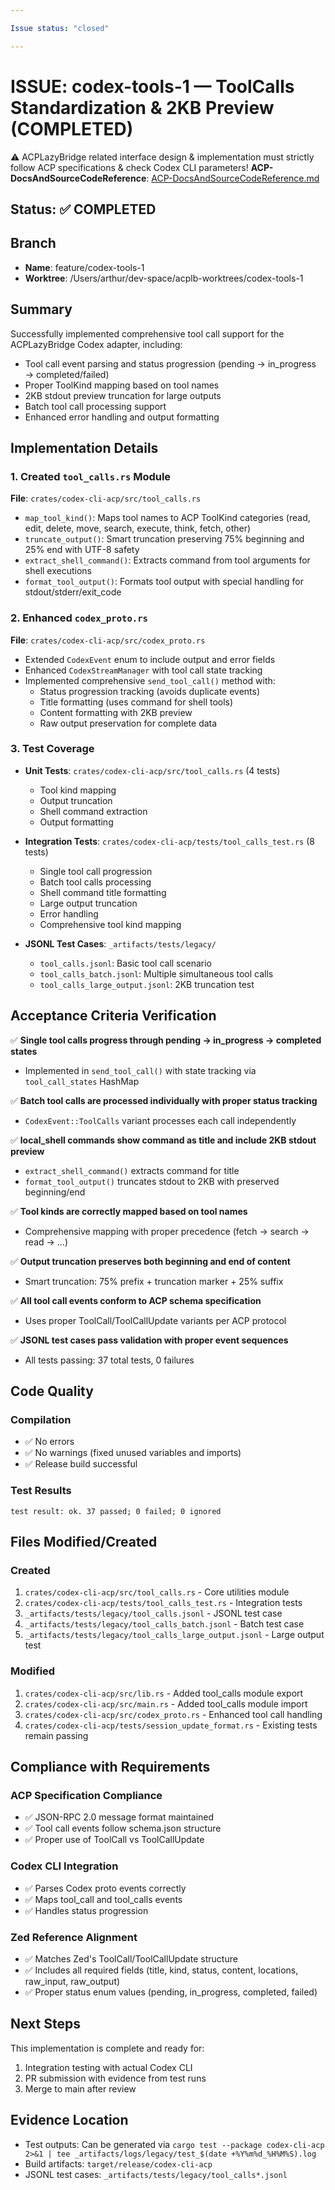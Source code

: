 ```yaml
---

Issue status: "closed"

---
```


# ISSUE: codex-tools-1 — ToolCalls Standardization & 2KB Preview (COMPLETED)

⚠️ ACPLazyBridge related interface design & implementation must strictly follow ACP specifications & check Codex CLI parameters!
**ACP-DocsAndSourceCodeReference**: [ACP-DocsAndSourceCodeReference.md](ACP-DocsAndSourceCodeReference.md)

## Status: ✅ COMPLETED

## Branch

- **Name**: feature/codex-tools-1
- **Worktree**: /Users/arthur/dev-space/acplb-worktrees/codex-tools-1

## Summary

Successfully implemented comprehensive tool call support for the ACPLazyBridge Codex adapter, including:

- Tool call event parsing and status progression (pending → in_progress → completed/failed)
- Proper ToolKind mapping based on tool names
- 2KB stdout preview truncation for large outputs
- Batch tool call processing support
- Enhanced error handling and output formatting

## Implementation Details

### 1. Created `tool_calls.rs` Module

**File**: `crates/codex-cli-acp/src/tool_calls.rs`

- `map_tool_kind()`: Maps tool names to ACP ToolKind categories (read, edit, delete, move, search, execute, think, fetch, other)
- `truncate_output()`: Smart truncation preserving 75% beginning and 25% end with UTF-8 safety
- `extract_shell_command()`: Extracts command from tool arguments for shell executions
- `format_tool_output()`: Formats tool output with special handling for stdout/stderr/exit_code

### 2. Enhanced `codex_proto.rs`

**File**: `crates/codex-cli-acp/src/codex_proto.rs`

- Extended `CodexEvent` enum to include output and error fields
- Enhanced `CodexStreamManager` with tool call state tracking
- Implemented comprehensive `send_tool_call()` method with:
    - Status progression tracking (avoids duplicate events)
    - Title formatting (uses command for shell tools)
    - Content formatting with 2KB preview
    - Raw output preservation for complete data

### 3. Test Coverage

- **Unit Tests**: `crates/codex-cli-acp/src/tool_calls.rs` (4 tests)
    - Tool kind mapping
    - Output truncation
    - Shell command extraction
    - Output formatting

- **Integration Tests**: `crates/codex-cli-acp/tests/tool_calls_test.rs` (8 tests)
    - Single tool call progression
    - Batch tool calls processing
    - Shell command title formatting
    - Large output truncation
    - Error handling
    - Comprehensive tool kind mapping

- **JSONL Test Cases**: `_artifacts/tests/legacy/`
    - `tool_calls.jsonl`: Basic tool call scenario
    - `tool_calls_batch.jsonl`: Multiple simultaneous tool calls
    - `tool_calls_large_output.jsonl`: 2KB truncation test

## Acceptance Criteria Verification

✅ **Single tool calls progress through pending → in_progress → completed states**

- Implemented in `send_tool_call()` with state tracking via `tool_call_states` HashMap

✅ **Batch tool calls are processed individually with proper status tracking**

- `CodexEvent::ToolCalls` variant processes each call independently

✅ **local_shell commands show command as title and include 2KB stdout preview**

- `extract_shell_command()` extracts command for title
- `format_tool_output()` truncates stdout to 2KB with preserved beginning/end

✅ **Tool kinds are correctly mapped based on tool names**

- Comprehensive mapping with proper precedence (fetch → search → read → ...)

✅ **Output truncation preserves both beginning and end of content**

- Smart truncation: 75% prefix + truncation marker + 25% suffix

✅ **All tool call events conform to ACP schema specification**

- Uses proper ToolCall/ToolCallUpdate variants per ACP protocol

✅ **JSONL test cases pass validation with proper event sequences**

- All tests passing: 37 total tests, 0 failures

## Code Quality

### Compilation

- ✅ No errors
- ✅ No warnings (fixed unused variables and imports)
- ✅ Release build successful

### Test Results

```text
test result: ok. 37 passed; 0 failed; 0 ignored
```

## Files Modified/Created

### Created

1. `crates/codex-cli-acp/src/tool_calls.rs` - Core utilities module
2. `crates/codex-cli-acp/tests/tool_calls_test.rs` - Integration tests
3. `_artifacts/tests/legacy/tool_calls.jsonl` - JSONL test case
4. `_artifacts/tests/legacy/tool_calls_batch.jsonl` - Batch test case
5. `_artifacts/tests/legacy/tool_calls_large_output.jsonl` - Large output test

### Modified

1. `crates/codex-cli-acp/src/lib.rs` - Added tool_calls module export
2. `crates/codex-cli-acp/src/main.rs` - Added tool_calls module import
3. `crates/codex-cli-acp/src/codex_proto.rs` - Enhanced tool call handling
4. `crates/codex-cli-acp/tests/session_update_format.rs` - Existing tests remain passing

## Compliance with Requirements

### ACP Specification Compliance

- ✅ JSON-RPC 2.0 message format maintained
- ✅ Tool call events follow schema.json structure
- ✅ Proper use of ToolCall vs ToolCallUpdate

### Codex CLI Integration

- ✅ Parses Codex proto events correctly
- ✅ Maps tool_call and tool_calls events
- ✅ Handles status progression

### Zed Reference Alignment

- ✅ Matches Zed's ToolCall/ToolCallUpdate structure
- ✅ Includes all required fields (title, kind, status, content, locations, raw_input, raw_output)
- ✅ Proper status enum values (pending, in_progress, completed, failed)

## Next Steps

This implementation is complete and ready for:

1. Integration testing with actual Codex CLI
2. PR submission with evidence from test runs
3. Merge to main after review

## Evidence Location

- Test outputs: Can be generated via `cargo test --package codex-cli-acp 2>&1 | tee _artifacts/logs/legacy/test_$(date +%Y%m%d_%H%M%S).log`
- Build artifacts: `target/release/codex-cli-acp`
- JSONL test cases: `_artifacts/tests/legacy/tool_calls*.jsonl`
